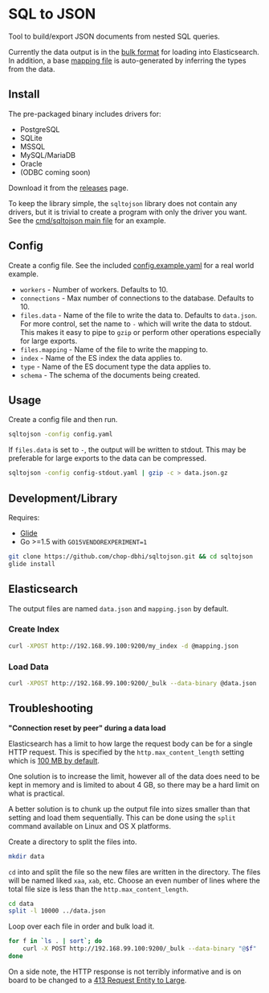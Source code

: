 # SQL to JSON

Tool to build/export JSON documents from nested SQL queries.

Currently the data output is in the [bulk format](https://www.elastic.co/guide/en/elasticsearch/reference/current/docs-bulk.html) for loading into Elasticsearch. In addition, a base [mapping file](https://www.elastic.co/guide/en/elasticsearch/reference/current/mapping.html) is auto-generated by inferring the types from the data.

## Install

The pre-packaged binary includes drivers for:

- PostgreSQL
- SQLite
- MSSQL
- MySQL/MariaDB
- Oracle
- (ODBC coming soon)

Download it from the [releases](https://github.com/chop-dbhi/sqltojson/releases) page.

To keep the library simple, the `sqltojson` library does not contain any drivers, but it is trivial to create a program with only the driver you want. See the [cmd/sqltojson main file](./cmd/sqltojson/main.go) for an example.

## Config

Create a config file. See the included [config.example.yaml](./config.example.yaml) for a real world example.

- `workers` - Number of workers. Defaults to 10.
- `connections` - Max number of connections to the database. Defaults to 10.
- `files.data` - Name of the file to write the data to. Defaults to `data.json`. For more control, set the name to `-` which will write the data to stdout. This makes it easy to pipe to `gzip` or perform other operations especially for large exports.
- `files.mapping` - Name of the file to write the mapping to.
- `index` - Name of the ES index the data applies to.
- `type` - Name of the ES document type the data applies to.
- `schema` - The schema of the documents being created.

## Usage

Create a config file and then run.

```bash
sqltojson -config config.yaml
```

If `files.data` is set to `-`, the output will be written to stdout. This may be preferable for large exports to the data can be compressed.

```bash
sqltojson -config config-stdout.yaml | gzip -c > data.json.gz
```

## Development/Library

Requires:

* [Glide](https://glide.sh)
* Go >=1.5 with `GO15VENDOREXPERIMENT=1`

```bash
git clone https://github.com/chop-dbhi/sqltojson.git && cd sqltojson
glide install
```

## Elasticsearch

The output files are named `data.json` and `mapping.json` by default.

### Create Index

```bash
curl -XPOST http://192.168.99.100:9200/my_index -d @mapping.json
```

### Load Data

```bash
curl -XPOST http://192.168.99.100:9200/_bulk --data-binary @data.json
```

## Troubleshooting

**"Connection reset by peer" during a data load**

Elasticsearch has a limit to how large the request body can be for a single HTTP request. This is specified by the `http.max_content_length` setting which is [100 MB by default](https://www.elastic.co/guide/en/elasticsearch/reference/current/modules-http.html).

One solution is to increase the limit, however all of the data does need to be kept in memory and is limited to about 4 GB, so there may be a hard limit on what is practical.

A better solution is to chunk up the output file into sizes smaller than that setting and load them sequentially. This can be done using the `split` command available on Linux and OS X platforms.

Create a directory to split the files into.

```bash
mkdir data
```

`cd` into and split the file so the new files are written in the directory. The files will be named liked `xaa`, `xab`, etc. Choose an even number of lines where the total file size is less than the `http.max_content_length`.

```bash
cd data
split -l 10000 ../data.json
```

Loop over each file in order and bulk load it.

```bash
for f in `ls . | sort`; do
    curl -X POST http://192.168.99.100:9200/_bulk --data-binary "@$f"
done
```

On a side note, the HTTP response is not terribly informative and is on board to be changed to a [413 Request Entity to Large](https://github.com/elastic/elasticsearch/issues/2902).
